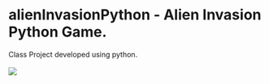 # alienInvasionPython - Alien Invasion Python Game.
Class Project developed using python. 
<br />
<br />
<img src="https://i.imgur.com/XsASXLw.png"/>

